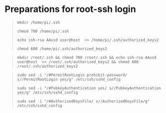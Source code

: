 # Preparations for root-ssh login


> `mkdir /home/pi/.ssh`
> 
> `chmod 700 /home/pi/.ssh`
> 
> `echo ssh-rsa AAxsd user@host  >> /home/pi/.ssh/authorized_keys2`
> 
> `chmod 600 /home/pi/.ssh/authorized_keys2`



> `mkdir /root/.ssh && chmod 700 /root/.ssh && echo ssh-rsa AAxsd user@host  >> /root/.ssh/authorized_keys2 && chmod 600 /root/.ssh/authorized_keys2`



> `sudo sed -i "/#PermitRootLogin prohibit-password/ s//PermitRootLogin yes/g" /etc/ssh/sshd_config`
> 
> `sudo sed -i "/#PubkeyAuthentication yes/ s//PubkeyAuthentication yes/g" /etc/ssh/sshd_config`
> 
> `sudo sed -i "/#AuthorizedKeysFile/ s//AuthorizedKeysFile/g" /etc/ssh/sshd_config`


